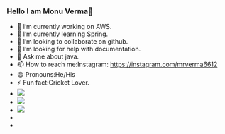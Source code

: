 ### Hello I am Monu Verma👋
- 🔭 I’m currently working on AWS.
- 🌱 I’m currently learning Spring.
- 👯 I’m looking to collaborate on github.
- 🤔 I’m looking for help with documentation.
- 💬 Ask me about java.
- 📫 How to reach me:Instagram: https://instagram.com/mrverma6612
- 😄 Pronouns:He/His
- ⚡ Fun fact:Cricket Lover.
- <img src="https://github-readme-stats.vercel.app/api?username=mrverma441&&show_icons=true&title_color=ffffff&icon_color=bb2acf&text_color=daf7dc&bg_color=151515">
- <img src="https://github-readme-streak-stats.herokuapp.com/?user=mrverma441&theme=black-ice&hide_border=true">
- <img src="https://activity-graph.herokuapp.com/graph?username=mrverma441&bg_color=0D1117&color=5BCDEC&line=5BCDEC&point=FFFFFF&hide_border=true">
- 
- 
